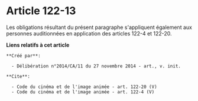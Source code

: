 # Article 122-13

Les obligations résultant du présent paragraphe s'appliquent également aux personnes auditionnées en application des articles
122-4 et 122-20.

**Liens relatifs à cet article**

	**Créé par**:

	  - Délibération n°2014/CA/11 du 27 novembre 2014 - art., v. init.

	**Cite**:

	  - Code du cinéma et de l'image animée - art. 122-20 (V)
	  - Code du cinéma et de l'image animée - art. 122-4 (V)
